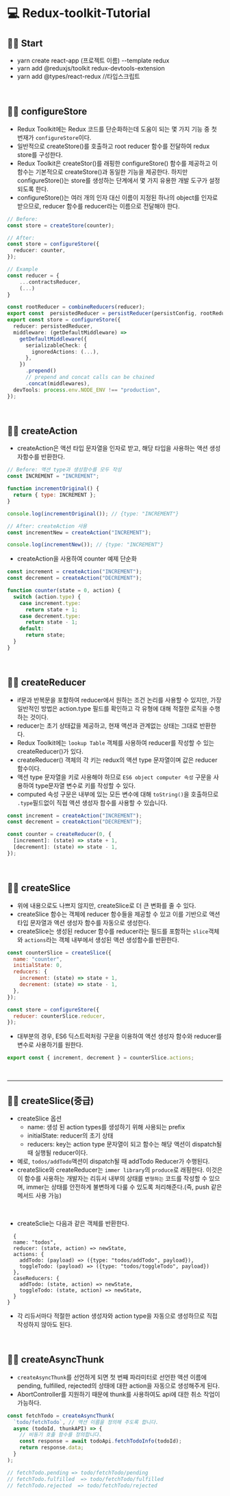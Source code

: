 # 💻 Redux-toolkit-Tutorial

## 🏃‍♂️ Start

- yarn create react-app (프로젝트 이름) --template redux
- yarn add @reduxjs/toolkit redux-devtools-extension
- yarn add @types/react-redux //타입스크립트

<br />

## 👨‍💻 configureStore

- Redux Toolkit에는 Redux 코드를 단순화하는데 도움이 되는 몇 가지 기능 중 첫 번재가 `configureStore`이다.
- 일반적으로 createStore()를 호출하고 root reducer 함수를 전달하여 redux store를 구성한다.
- Redux Toolkit은 createStor()를 래핑한 configureStore() 함수를 제공하고 이 함수는 기본적으로 createStore()과 동일한 기능을 제공한다. 하지만 configureStore()는 store를 생성하는 단계에서 몇 가지 유용한 개발 도구가 설정되도록 한다.
- configureStore()는 여러 개의 인자 대신 이름이 지정된 하나의 object를 인자로 받으므로, reducer 함수를 reducer라는 이름으로 전달해야 한다.

```ts
// Before:
const store = createStore(counter);

// After:
const store = configureStore({
  reducer: counter,
});

// Example
const reducer = {
    ...contractsReducer,
    (...)
}

const rootReducer = combineReducers(reducer);
export const  persistedReducer = persistReducer(persistConfig, rootReducer);
export const store = configureStore({
  reducer: persistedReducer,
  middleware: (getDefaultMiddleware) =>
    getDefaultMiddleware({
      serializableCheck: {
        ignoredActions: (...),
      },
    })
      .prepend()
      // prepend and concat calls can be chained
      .concat(middlewares),
  devTools: process.env.NODE_ENV !== "production",
});
```

<br />

## 👨‍💻 createAction

- createAction은 액션 타입 문자열을 인자로 받고, 해당 타입을 사용하는 액션 생성자함수를 반환한다.

```js
// Before: 액션 type과 생성함수를 모두 작성
const INCREMENT = "INCREMENT";

function incrementOriginal() {
  return { type: INCREMENT };
}

console.log(incrementOriginal()); // {type: "INCREMENT"}

// After: createAction 사용
const incrementNew = createAction("INCREMENT");

console.log(incrementNew()); // {type: "INCREMENT"}
```

- createAction을 사용하여 counter 예제 단순화

```js
const increment = createAction("INCREMENT");
const decrement = createAction("DECREMENT");

function counter(state = 0, action) {
  switch (action.type) {
    case increment.type:
      return state + 1;
    case decrement.type:
      return state - 1;
    default:
      return state;
  }
}
```

<br />

## 👨‍💻 createReducer

- if문과 반복문을 포함하여 reducer에서 원하는 조건 논리를 사용할 수 있지만, 가장 일반적인 방법은 action.type 필드를 확인하고 각 유형에 대해 적절한 로직을 수행하는 것이다.
- reducer는 초기 상태값을 제공하고, 현재 액션과 관계없는 상태는 그대로 반환한다.
- Redux Toolkit에는 `lookup Table` 객체를 사용하여 reducer를 작성할 수 있는 createReducer()가 있다.
- createReducer() 객체의 각 키는 redux의 액션 type 문자열이며 값은 reducer함수이다.
- 액션 type 문자열을 키로 사용해야 하므로 `ES6 object computer 속성` 구문을 사용하여 type문자열 변수로 키를 작성할 수 있다.
- computed 속성 구문은 내부에 있는 모든 변수에 대해 `toString()`을 호출하므로 `.type`필드없이 직접 액션 생성자 함수를 사용할 수 있습니다.

```js
const increment = createAction("INCREMENT");
const decrement = createAction("DECREMENT");

const counter = createReducer(0, {
  [increment]: (state) => state + 1,
  [decrement]: (state) => state - 1,
});
```

<br />

## 👨‍💻 createSlice

- 위에 내용으로도 나쁘지 않지만, createSlice로 더 큰 변화를 줄 수 있다.
- createSlice 함수는 객체에 reducer 함수들을 제공할 수 있고 이를 기반으로 액션 타입 문자열과 액션 생성자 함수를 자동으로 생성한다.
- createSlice는 생성된 reducer 함수를 reducer라는 필드를 포함하는 `slice`객체와 `actions`라는 객체 내부에서 생성된 액션 생성함수를 반환한다.

```js
const counterSlice = createSlice({
  name: "counter",
  initialState: 0,
  reducers: {
    increment: (state) => state + 1,
    decrement: (state) => state - 1,
  },
});

const store = configureStore({
  reducer: counterSlice.reducer,
});
```

- 대부분의 경우, ES6 딕스트럭처링 구문을 이용하여 액션 생성자 함수와 reducer를 변수로 사용하기를 원한다.

```js
export const { increment, decrement } = counterSlice.actions;
```

<br />
<hr />

## 👨‍💻 createSlice(중급)

- createSlice 옵션
  - name: 생성 된 action types를 생성하기 위해 사용되는 prefix
  - initialState: reducer의 초기 상태
  - reducers: key는 action type 문자열이 되고 함수는 해당 액션이 dispatch될 때 실행될 reducer이다.
- 예로, `todos/addTodo`액션이 dispatch될 때 addTodo Reducer가 수행된다.
- createSlice와 createReducer는 `immer library`의 `produce`로 래핑한다. 이것은 이 함수를 사용하는 개발자는 리듀서 내부의 상태를 `변형하는` 코드를 작성할 수 있으며, immer는 상태를 안전하게 불변하게 다룰 수 있도록 처리해준다.(즉, push 같은 메서드 사용 가능)

<br />

- createSclie는 다음과 같은 객체를 반환한다.

```
  {
  name: "todos",
  reducer: (state, action) => newState,
  actions: {
    addTodo: (payload) => ({type: "todos/addTodo", payload}),
    toggleTodo: (payload) => ({type: "todos/toggleTodo", payload})
  },
  caseReducers: {
    addTodo: (state, action) => newState,
    toggleTodo: (state, action) => newState,
  }
}
```

- 각 리듀서마다 적절한 action 생성자와 action type을 자동으로 생성하므로 직접 작성하지 않아도 된다.

<br />

## 👨‍💻 createAsyncThunk

- `createAsyncThunk`를 선언하게 되면 첫 번째 파라미터로 선언한 액션 이름에 pending, fulfilled, rejected의 상태에 대한 action을 자동으로 생성해주게 된다.
- AbortController를 지원하기 때문에 thunk를 사용하여도 api에 대한 취소 작업이 가능하다.

```js
const fetchTodo = createAsyncThunk(
  `todo/fetchTodo`, // 액션 이름을 정의해 주도록 합니다.
  async (todoId, thunkAPI) => {
    // 비동기 호출 함수를 정의합니다.
    const response = await todoApi.fetchTodoInfo(todoId);
    return response.data;
  }
);

// fetchTodo.pending => todo/fetchTodo/pending
// fetchTodo.fulfilled  => todo/fetchTodo/fulfilled
// fetchTodo.rejected  => todo/fetchTodo/rejected
```

<br />

